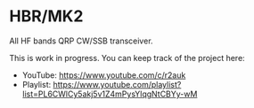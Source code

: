 # HBR/MK2

All HF bands QRP CW/SSB transceiver.

This is work in progress. You can keep track of the project here:

* YouTube: https://www.youtube.com/c/r2auk
* Playlist: https://www.youtube.com/playlist?list=PL6CWlCy5akj5v1Z4mPysYlqgNtCBYy-wM
